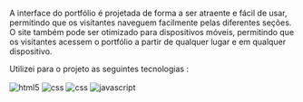 A interface do portfólio é projetada de forma a ser atraente e fácil de usar, permitindo que os visitantes naveguem facilmente pelas diferentes seções. O site também pode ser otimizado para dispositivos móveis, permitindo que os visitantes acessem o portfólio a partir de qualquer lugar e em qualquer dispositivo.

Utilizei para o projeto as seguintes tecnologias : 

<div style="display: block">
<img align="center" alt="html5" src="https://img.shields.io/badge/HTML5-E34F26?style=for-the-badge&logo=html5&logoColor=white" />
<img align="center" alt="css" src="https://img.shields.io/badge/CSS3-1572B6?style=for-the-badge&logo=css3&logoColor=white" />
<img align="center" alt="css" src="https://img.shields.io/badge/Bootstrap-563D7C?style=for-the-badge&logo=bootstrap&logoColor=white" />
<img align="center" alt="javascript" src="https://img.shields.io/badge/JavaScript-323330?style=for-the-badge&logo=javascript&logoColor=F7DF1E" />
